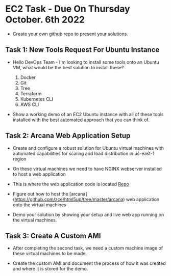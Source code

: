 # EC2 Task - Due On Thursday October. 6th 2022
- Create your own github repo to present your solutions.

## Task 1: New Tools Request For Ubuntu Instance
- Hello DevOps Team - I'm looking to install some tools onto an Ubuntu VM, what would be the best solution to install these?
    1. Docker
    2. Git
    3. Tree
    4. Terraform
    5. Kubernetes CLI
    6. AWS CLI

- Show a working demo of an EC2 Ubuntu instance with all of these tools installed with the best automated approach that you can think of.

## Task 2: Arcana Web Application Setup
- Create and configure a robust solution for Ubuntu virtual machines with automated capabilities for scaling and load distribution in us-east-1 region

- On these virtual machines we need to have NGINX webserver installed to host a web application

- This is where the web application code is located [Repo](https://github.com/zce/html5up)

- Figure out how to host the [arcana] (https://github.com/zce/html5up/tree/master/arcana) web application onto the virtual machines

- Demo your solution by showing your setup and live web app running on the virtual machines.

## Task 3: Create A Custom AMI
- After completing the second task, we need a custom machine image of these virtual machines to be made.

- Create the custom AMI and document the process of how it was created and where it is stored for the demo.
